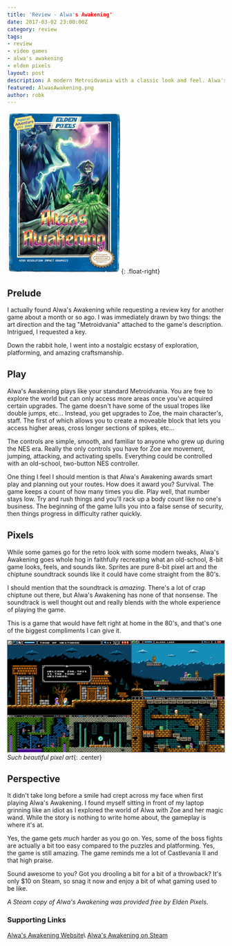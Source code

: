 ```yaml
---
title: 'Review - Alwa's Awakening'
date: 2017-03-02 23:00:00Z
category: review
tags:
- review
- video games
- alwa's awakening
- elden pixels
layout: post
description: A modern Metroidvania with a classic look and feel. Alwa's Awakening blew me away.
featured: AlwasAwakening.png
author: robk
---
```


![Alwa's Awakening Cover](/images/alwasawakening/cover.jpg){: .float-right}
<h2>Prelude</h2>

I actually found Alwa's Awakening while requesting a review key for another game about a month or so ago. I was immediately drawn by two things: the art direction and the tag "Metroidvania" attached to the game's description. Intrigued, I requested a key.

Down the rabbit hole, I went into a nostalgic ecstasy of exploration, platforming, and amazing craftsmanship.

<h2>Play</h2>

Alwa's Awakening plays like your standard Metroidvania. You are free to explore the world but can only access more areas once you've acquired certain upgrades. The game doesn't have some of the usual tropes like double jumps, etc... Instead, you get upgrades to Zoe, the main character's, staff. The first of which allows you to create a moveable block that lets you access higher areas, cross longer sections of spikes, etc...

The controls are simple, smooth, and familiar to anyone who grew up during the NES era. Really the only controls you have for Zoe are movement, jumping, attacking, and activating spells. Everything could be controlled with an old-school, two-button NES controller.

One thing I feel I should mention is that Alwa's Awakening awards smart play and planning out your routes. How does it award you? Survival. The game keeps a count of how many times you die. Play well, that number stays low. Try and rush things and you'll rack up a body count like no one's business. The beginning of the game lulls you into a false sense of security, then things progress in difficulty rather quickly.

<h2>Pixels</h2>

While some games go for the retro look with some modern tweaks, Alwa's Awakening goes whole hog in faithfully recreating what an old-school, 8-bit game looks, feels, and sounds like. Sprites are pure 8-bit pixel art and the chiptune soundtrack sounds like it could have come straight from the 80's.

I should mention that the soundtrack is *amazing*. There's a lot of crap chiptune out there, but Alwa's Awakening has none of that nonsense. The soundtrack is well thought out and really blends with the whole experience of playing the game.

This is a game that would have felt right at home in the 80's, and that's one of the biggest compliments I can give it.

![Screenshots](/images/alwasawakening/screens.jpg)
*Such beautiful pixel art*{: .center}

<h2>Perspective</h2>

It didn't take long before a smile had crept across my face when first playing Alwa's Awakening. I found myself sitting in front of my laptop grinning like an idiot as I explored the world of Alwa with Zoe and her magic wand. While the story is nothing to write home about, the gameplay is where it's at.

Yes, the game gets *much* harder as you go on. Yes, some of the boss fights are actually a bit too easy compared to the puzzles and platforming. Yes, the game is still amazing. The game reminds me a lot of Castlevania II and that high praise.

Sound awesome to you? Got you drooling a bit for a bit of a throwback? It's only $10 on Steam, so snag it now and enjoy a bit of what gaming used to be like.

*A Steam copy of Alwa's Awakening was provided free by Elden Pixels.*

<h3>Supporting Links</h3>

[Alwa's Awakening Website](http://alwasawakening.com)\\
[Alwa's Awakening on Steam](http://store.steampowered.com/app/549260/)
